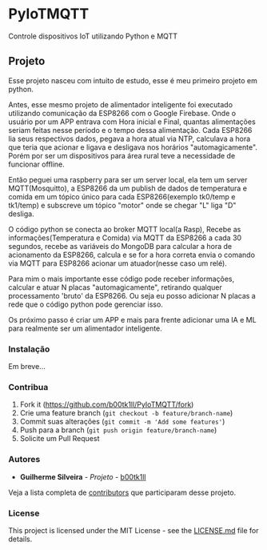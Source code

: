 # PyIoTMQTT
Controle dispositivos IoT utilizando Python e MQTT

## Projeto

Esse projeto nasceu com intuito de estudo, esse é meu primeiro projeto em python.

Antes, esse mesmo projeto de alimentador inteligente foi executado utilizando comunicação da ESP8266 com o Google Firebase. Onde o usuário por um APP entrava com Hora inicial e Final, quantas alimentações seriam feitas nesse período e o tempo dessa alimentação. Cada ESP8266 lia seus respectivos dados, pegava a hora atual via NTP, calculava a hora que teria que acionar e ligava e desligava nos horários "automagicamente". Porém por ser um dispositivos para área rural teve a necessidade de funcionar offline.

Então peguei uma raspberry para ser um server local, ela tem um server MQTT(Mosquitto), a ESP8266 da um publish de dados de temperatura e comida em um tópico único para cada ESP8266(exemplo tk0/temp e tk1/temp) e subscreve um tópico "motor" onde se chegar "L" liga "D" desliga.

O código python se conecta ao broker MQTT local(a Rasp), Recebe as informações(Temperatura e Comida) via MQTT da ESP8266 a cada 30 segundos, recebe as variáveis do MongoDB para calcular a hora de acionamento da ESP8266, calcula e se for a hora correta envia o comando via MQTT para ESP8266 acionar um atuador(nesse caso um relé).

Para mim o mais importante esse código pode receber informações, calcular e atuar N placas "automagicamente", retirando qualquer processamento 'bruto' da ESP8266. Ou seja eu posso adicionar N placas a rede que o código python pode gerenciar isso.

Os próximo passo é criar um APP e mais para frente adicionar uma IA e ML para realmente ser um alimentador inteligente.

### Instalação
Em breve...

### Contribua
1. Fork it (<https://github.com/b00tk1ll/PyIoTMQTT/fork>)
2. Crie uma feature branch (`git checkout -b feature/branch-name`)
3. Commit suas alterações (`git commit -m 'Add some features'`)
4. Push para a branch (`git push origin feature/branch-name`)
5. Solicite um Pull Request

### Autores

* **Guilherme Silveira** - *Projeto* - [b00tk1ll](https://github.com/b00tk1ll)

Veja a lista completa de [contributors](https://github.com/b00tk1ll/samusci/contributors) que participaram desse projeto.

### License

This project is licensed under the MIT License - see the [LICENSE.md](LICENSE.md) file for details.
